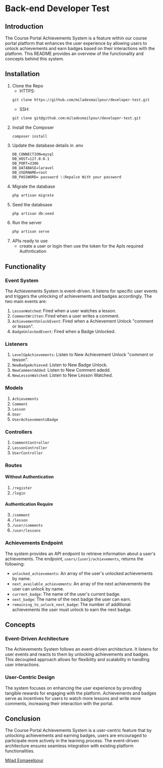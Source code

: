 # Back-end Developer Test

## Introduction

The Course Portal Achievements System is a feature within our course portal platform that enhances the user experience by allowing users to unlock achievements and earn badges based on their interactions with the platform. This README provides an overview of the functionality and concepts behind this system.

## Installation

1. Clone the Repo
    - HTTPS:
    ```md
    git clone https://github.com/miladesmailpour/developer-test.git
    ```
    - SSH:
    ```md
    git clone git@github.com:miladesmailpour/developer-test.git
    ```
2. Install the Composer
    ```md
    composer install
    ```
3. Update the database details in .env
    ```md
    DB_CONNECTION=mysql
    DB_HOST=127.0.0.1
    DB_PORT=3306
    DB_DATABASE=laravel
    DB_USERNAME=root
    DB_PASSWORD= password \\Repalce With your password
    ```
4. Migrate the database
    ```md
    php artisan migrate
    ```
5. Seed the databsase
    ```md
    php artisan db:seed
    ```
6. Run the server
    ```md
    php artisan serve
    ```
7. APIs ready to use
    - create a user or login then use the token for the ApIs required Authntication 

## Functionality

### Event System

The Achievements System is event-driven. It listens for specific user events and triggers the unlocking of achievements and badges accordingly. The two main events are:

1. `LessonWatched`: Fired when a user watches a lesson.
2. `CommentWritten`: Fired when a user writes a comment.
3. `AchievementUnlockEvent`: Fired when a Achievement Unlock "comment or lesson".
4. `BadgeUnlockedEvent`: Fired when a Badge Unlocked.

### Listeners

1. `LevelUpAchievements`: Listen to New Achievement Unlock "comment or lesson".
2. `NewBadgeAchieved`: Listen to New Badge Unlock.
3. `NewCommentAdded`: Listen to New Comment adedd.
4. `NewLessonWatched`: Listen to New Lesson Watched.

### Models

1. `Achievements`
2. `Comment`
3. `Lesson`
4. `User`
5. `UserAchievementsBadge`

### Controllers

1. `CommentController`
2. `LessonController`
3. `UserController`

### Routes

#### Without Authentication

1. `/register`
2. `/login`

#### Authentication Require

3. `/comment`
4. `/lesson`
5. `/user/comments`
6. `/user/lessons`

### Achievements Endpoint

The system provides an API endpoint to retrieve information about a user's achievements. The endpoint, `users/{user}/achievements`, returns the following:

-   `unlocked_achievements`: An array of the user's unlocked achievements by name.
-   `next_available_achievements`: An array of the next achievements the user can unlock by name.
-   `current_badge`: The name of the user's current badge.
-   `next_badge`: The name of the next badge the user can earn.
-   `remaining_to_unlock_next_badge`: The number of additional achievements the user must unlock to earn the next badge.

## Concepts

### Event-Driven Architecture

The Achievements System follows an event-driven architecture. It listens for user events and reacts to them by unlocking achievements and badges. This decoupled approach allows for flexibility and scalability in handling user interactions.

### User-Centric Design

The system focuses on enhancing the user experience by providing tangible rewards for engaging with the platform. Achievements and badges serve as incentives for users to watch more lessons and write more comments, increasing their interaction with the portal.

## Conclusion

The Course Portal Achievements System is a user-centric feature that by unlocking achievements and earning badges, users are encouraged to participate more actively in the learning process. The event-driven architecture ensures seamless integration with existing platform functionalities.

[Milad Esmaeelpour](https://github.com/miladesmailpour)
